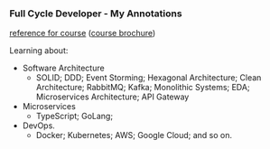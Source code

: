 ### Full Cycle Developer - My Annotations
<a href="https://curso.fullcycle.com.br/curso-fullcycle/">reference for course</a> 
([course brochure](https://drive.google.com/file/d/1IuoWJjUfblsrOIo8nWZWcqmelTOeAYnS/view?usp=sharing))

Learning about:

- Software Architecture
  - SOLID; DDD; Event Storming; Hexagonal Architecture; Clean Architecture; RabbitMQ; Kafka; Monolithic Systems; EDA; Microservices Architecture; API Gateway
- Microservices
  - TypeScript; GoLang; 
- DevOps.
  - Docker; Kubernetes; AWS; Google Cloud; and so on.
